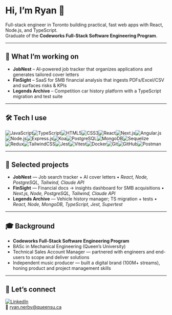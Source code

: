# Hi, I’m Ryan 👋
Full-stack engineer in Toronto building practical, fast web apps with React, Node.js, and TypeScript.  
Graduate of the **Codeworks Full-Stack Software Engineering Program**.

---

## 🚀 What I’m working on
- **JobNest** – AI-powered job tracker that organizes applications and generates tailored cover letters  
- **FinSight** – SaaS for SMB financial analysis that ingests PDFs/Excel/CSV and surfaces risks & KPIs  
- **Legends Archive** – Competition car history platform with a TypeScript migration and test suite  

---

## 🛠 Tech I use  

![JavaScript](https://img.shields.io/badge/javascript-%23323330.svg?style=for-the-badge&logo=javascript&logoColor=%23F7DF1E)![TypeScript](https://img.shields.io/badge/typescript-%23007ACC.svg?style=for-the-badge&logo=typescript&logoColor=white)![HTML5](https://img.shields.io/badge/html5-%23E34F26.svg?style=for-the-badge&logo=html5&logoColor=white)![CSS3](https://img.shields.io/badge/css3-%231572B6.svg?style=for-the-badge&logo=css3&logoColor=white)![React](https://img.shields.io/badge/react-%2320232a.svg?style=for-the-badge&logo=react&logoColor=%2361DAFB)![Next.js](https://img.shields.io/badge/next.js-000000?style=for-the-badge&logo=next.js&logoColor=white)![Angular.js](https://img.shields.io/badge/angular.js-%23E23237.svg?style=for-the-badge&logo=angularjs&logoColor=white)![Node.js](https://img.shields.io/badge/node.js-6DA55F?style=for-the-badge&logo=node.js&logoColor=white)![Express.js](https://img.shields.io/badge/express.js-%23404d59.svg?style=for-the-badge&logo=express&logoColor=%2361DAFB)![Koa](https://img.shields.io/badge/koa-33333D?style=for-the-badge&logo=koa&logoColor=white)![PostgreSQL](https://img.shields.io/badge/postgres-%23316192.svg?style=for-the-badge&logo=postgresql&logoColor=white)![MongoDB](https://img.shields.io/badge/mongodb-%2347A248.svg?style=for-the-badge&logo=mongodb&logoColor=white)![Sequelize](https://img.shields.io/badge/sequelize-2f406a?style=for-the-badge&logo=sequelize&logoColor=white)![Redux](https://img.shields.io/badge/redux-%23593d88.svg?style=for-the-badge&logo=redux&logoColor=white)![TailwindCSS](https://img.shields.io/badge/tailwindcss-%2338B2AC.svg?style=for-the-badge&logo=tailwind-css&logoColor=white)![Jest](https://img.shields.io/badge/jest-%23C21325.svg?style=for-the-badge&logo=jest&logoColor=white)![Vitest](https://img.shields.io/badge/vitest-6E9F18?style=for-the-badge&logo=vitest&logoColor=white)![Docker](https://img.shields.io/badge/docker-%230db7ed.svg?style=for-the-badge&logo=docker&logoColor=white)![Git](https://img.shields.io/badge/git-%23F05032.svg?style=for-the-badge&logo=git&logoColor=white)![GitHub](https://img.shields.io/badge/github-%23121011.svg?style=for-the-badge&logo=github&logoColor=white)![Postman](https://img.shields.io/badge/postman-%23FF6C37.svg?style=for-the-badge&logo=postman&logoColor=white)  

---

## 📂 Selected projects
- **JobNest** — Job search tracker + AI cover letters • *React, Node, PostgreSQL, Tailwind, Claude API*  
- **FinSight** — Financial docs → insights dashboard for SMB acquisitions • *Next.js, Node, PostgreSQL, Tailwind, Claude API*  
- **Legends Archive** — Vehicle history manager; TS migration + tests • *React, Node, MongoDB, TypeScript, Jest, Supertest*  

---

## 🎓 Background
- **Codeworks Full-Stack Software Engineering Program**  
- BASc in Mechanical Engineering (Queen’s University)  
- Technical Sales Account Manager — partnered with engineers and end-users to scope and deliver solutions  
- Independent music producer — built a digital brand (100M+ streams), honing product and project management skills  

---

## 🤝 Let’s connect
[![LinkedIn](https://img.shields.io/badge/LinkedIn-blue?logo=linkedin&logoColor=white)](https://www.linkedin.com/in/ryannerby)  
📧 ryan.nerby@queensu.ca
